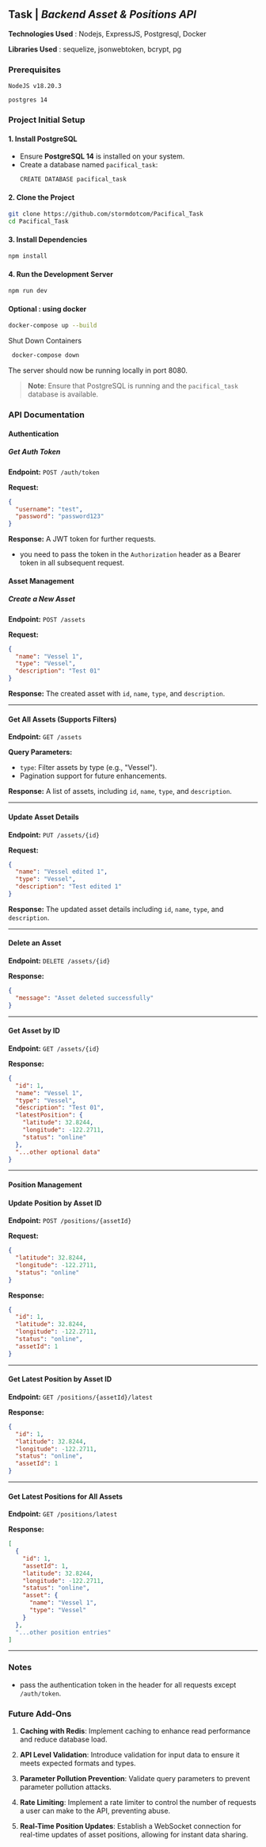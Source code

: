 ## Task | _Backend Asset & Positions API_

**Technologies Used** : Nodejs, ExpressJS, Postgresql, Docker

**Libraries Used** : sequelize, jsonwebtoken, bcrypt, pg

### Prerequisites

`NodeJS v18.20.3`

`postgres 14`

### Project Initial Setup

#### 1. Install PostgreSQL

- Ensure **PostgreSQL 14** is installed on your system.
- Create a database named `pacifical_task`:
  ```bash
  CREATE DATABASE pacifical_task
  ```

#### 2. Clone the Project

```bash
git clone https://github.com/stormdotcom/Pacifical_Task
cd Pacifical_Task
```

#### 3. Install Dependencies

```bash
npm install
```

#### 4. Run the Development Server

```bash
npm run dev
```

#### Optional : using docker

```bash
docker-compose up --build
```

Shut Down Containers

```bash
 docker-compose down
```

The server should now be running locally in port 8080.

> **Note**: Ensure that PostgreSQL is running and the `pacifical_task` database is available.

### API Documentation

#### Authentication

##### Get Auth Token

**Endpoint:** `POST /auth/token`

**Request:**

```json
{
  "username": "test",
  "password": "password123"
}
```

**Response:** A JWT token for further requests.

- you need to pass the token in the `Authorization` header as a Bearer token in all subsequent request.

#### Asset Management

##### Create a New Asset

**Endpoint:** `POST /assets`

**Request:**

```json
{
  "name": "Vessel 1",
  "type": "Vessel",
  "description": "Test 01"
}
```

**Response:** The created asset with `id`, `name`, `type`, and `description`.

---

#### Get All Assets (Supports Filters)

**Endpoint:** `GET /assets`

**Query Parameters:**

- `type`: Filter assets by type (e.g., "Vessel").
- Pagination support for future enhancements.

**Response:** A list of assets, including `id`, `name`, `type`, and `description`.

---

#### Update Asset Details

**Endpoint:** `PUT /assets/{id}`

**Request:**

```json
{
  "name": "Vessel edited 1",
  "type": "Vessel",
  "description": "Test edited 1"
}
```

**Response:** The updated asset details including `id`, `name`, `type`, and `description`.

---

#### Delete an Asset

**Endpoint:** `DELETE /assets/{id}`

**Response:**

```json
{
  "message": "Asset deleted successfully"
}
```

---

#### Get Asset by ID

**Endpoint:** `GET /assets/{id}`

**Response:**

```json
{
  "id": 1,
  "name": "Vessel 1",
  "type": "Vessel",
  "description": "Test 01",
  "latestPosition": {
    "latitude": 32.8244,
    "longitude": -122.2711,
    "status": "online"
  },
  "...other optional data"
}
```

---

#### Position Management

#### Update Position by Asset ID

**Endpoint:** `POST /positions/{assetId}`

**Request:**

```json
{
  "latitude": 32.8244,
  "longitude": -122.2711,
  "status": "online"
}
```

**Response:**

```json
{
  "id": 1,
  "latitude": 32.8244,
  "longitude": -122.2711,
  "status": "online",
  "assetId": 1
}
```

---

#### Get Latest Position by Asset ID

**Endpoint:** `GET /positions/{assetId}/latest`

**Response:**

```json
{
  "id": 1,
  "latitude": 32.8244,
  "longitude": -122.2711,
  "status": "online",
  "assetId": 1
}
```

---

#### Get Latest Positions for All Assets

**Endpoint:** `GET /positions/latest`

**Response:**

```json
[
  {
    "id": 1,
    "assetId": 1,
    "latitude": 32.8244,
    "longitude": -122.2711,
    "status": "online",
    "asset": {
      "name": "Vessel 1",
      "type": "Vessel"
    }
  },
  "...other position entries"
]
```

---

### Notes

- pass the authentication token in the header for all requests except `/auth/token`.

### Future Add-Ons

1. **Caching with Redis**: Implement caching to enhance read performance and reduce database load.

2. **API Level Validation**: Introduce validation for input data to ensure it meets expected formats and types.

3. **Parameter Pollution Prevention**: Validate query parameters to prevent parameter pollution attacks.

4. **Rate Limiting**: Implement a rate limiter to control the number of requests a user can make to the API, preventing abuse.

5. **Real-Time Position Updates**: Establish a WebSocket connection for real-time updates of asset positions, allowing for instant data sharing.
